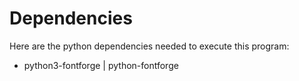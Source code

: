 # Dependencies

Here are the python dependencies needed to execute this program:

- python3-fontforge | python-fontforge
